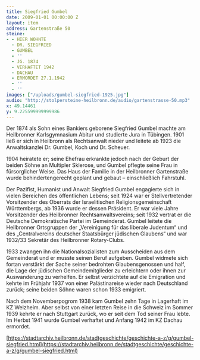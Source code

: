 ```yaml
---
title: Siegfried Gumbel
date: 2009-01-01 00:00:00 Z
layout: item
address: Gartenstraße 50
steine:
- - HIER WOHNTE
  - DR. SIEGFRIED
  - GUMBEL
  - ''
  - JG. 1874
  - VERHAFTET 1942
  - DACHAU
  - ERMORDET 27.1.1942
  - ''
  - ''
images: ["/uploads/gumbel-siegfried-1925.jpg"]
audio: "http://stolpersteine-heilbronn.de/audio/gartenstrasse-50.mp3"
x: 49.14461
y: 9.225599999999986
---
```


Der 1874 als Sohn eines Bankiers geborene Siegfried Gumbel machte am Heilbronner Karlsgymnasium Abitur und studierte Jura in Tübingen. 1901 ließ er sich in Heilbronn als Rechtsanwalt nieder und leitete ab 1923 die Anwaltskanzlei Dr. Gumbel, Koch und Dr. Scheuer.

1904 heiratete er; seine Ehefrau erkrankte jedoch nach der Geburt der beiden Söhne an Multipler Sklerose, und Gumbel pflegte seine Frau in fürsorglicher Weise. Das Haus der Familie in der Heilbronner Gartenstraße wurde behindertengerecht geplant und gebaut – einschließlich Fahrstuhl.

Der Pazifist, Humanist und Anwalt Siegfried Gumbel engagierte sich in vielen Bereichen des öffentlichen Lebens; seit 1924 war er Stellvertretender Vorsitzender des Oberrats der Israelitischen Religionsgemeinschaft Württembergs, ab 1936 wurde er dessen Präsident. Er war viele Jahre Vorsitzender des Heilbronner Rechtsanwaltsvereins; seit 1932 vertrat er die Deutsche Demokratische Partei im Gemeinderat. Gumbel leitete die Heilbronner Ortsgruppen der „Vereinigung für das liberale Judentum“ und des „Centralvereins deutscher Staatsbürger jüdischen Glaubens“ und war 1932/33 Sekretär des Heilbronner Rotary-Clubs.

1933 zwangen ihn die Nationalsozialisten zum Ausscheiden aus dem Gemeinderat und er musste seinen Beruf aufgeben. Gumbel widmete sich fortan verstärkt der Sache seiner bedrohten Glaubensgenossen und half, die Lage der jüdischen Gemeindemitglieder zu erleichtern oder ihnen zur Auswanderung zu verhelfen. Er selbst verzichtete auf die Emigration und kehrte im Frühjahr 1937 von einer Palästinareise wieder nach Deutschland zurück; seine beiden Söhne waren schon 1933 emigriert.

Nach dem Novemberpogrom 1938 kam Gumbel zehn Tage in Lagerhaft im KZ Welzheim. Aber selbst von einer letzten Reise in die Schweiz im Sommer 1939 kehrte er nach Stuttgart zurück, wo er seit dem Tod seiner Frau lebte. Im Herbst 1941 wurde Gumbel verhaftet und Anfang 1942 im KZ Dachau ermordet.

[https://stadtarchiv.heilbronn.de/stadtgeschichte/geschichte-a-z/g/gumbel-siegfried.html](https://stadtarchiv.heilbronn.de/stadtgeschichte/geschichte-a-z/g/gumbel-siegfried.html)